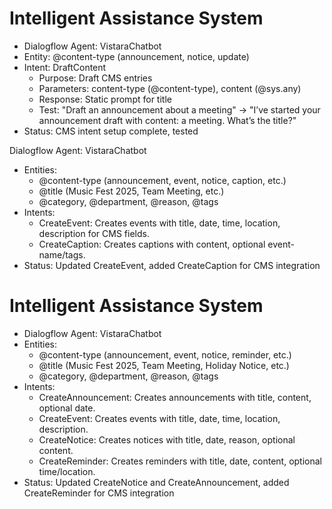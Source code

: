# Intelligent Assistance System
- Dialogflow Agent: VistaraChatbot
- Entity: @content-type (announcement, notice, update)
- Intent: DraftContent
  - Purpose: Draft CMS entries
  - Parameters: content-type (@content-type), content (@sys.any)
  - Response: Static prompt for title
  - Test: "Draft an announcement about a meeting" → "I’ve started your announcement draft with content: a meeting. What’s the title?"
- Status: CMS intent setup complete, tested

Dialogflow Agent: VistaraChatbot
- Entities:
  - @content-type (announcement, event, notice, caption, etc.)
  - @title (Music Fest 2025, Team Meeting, etc.)
  - @category, @department, @reason, @tags
- Intents:
  - CreateEvent: Creates events with title, date, time, location, description for CMS fields.
  - CreateCaption: Creates captions with content, optional event-name/tags.
- Status: Updated CreateEvent, added CreateCaption for CMS integration

# Intelligent Assistance System
- Dialogflow Agent: VistaraChatbot
- Entities:
  - @content-type (announcement, event, notice, reminder, etc.)
  - @title (Music Fest 2025, Team Meeting, Holiday Notice, etc.)
  - @category, @department, @reason, @tags
- Intents:
  - CreateAnnouncement: Creates announcements with title, content, optional date.
  - CreateEvent: Creates events with title, date, time, location, description.
  - CreateNotice: Creates notices with title, date, reason, optional content.
  - CreateReminder: Creates reminders with title, date, content, optional time/location.
- Status: Updated CreateNotice and CreateAnnouncement, added CreateReminder for CMS integration